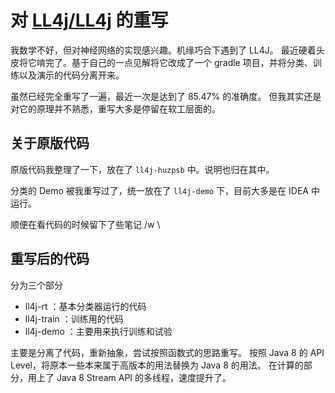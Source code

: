 对 [LL4j/LL4j](https://github.com/LL4J/LL4J) 的重写
===

我数学不好，但对神经网络的实现感兴趣。机缘巧合下遇到了 LL4J。
最近硬着头皮将它啃完了。基于自己的一点见解将它改成了一个 gradle 项目，并将分类、训练以及演示的代码分离开来。

虽然已经完全重写了一遍，最近一次是达到了 85.47% 的准确度。
但我其实还是对它的原理并不熟悉，重写大多是停留在软工层面的。

关于原版代码
---
原版代码我整理了一下，放在了 `ll4j-huzpsb` 中。说明也归在其中。

分类的 Demo 被我重写过了，统一放在了 `ll4j-demo` 下，目前大多是在 IDEA 中运行。

顺便在看代码的时候留下了些笔记 /w \

重写后的代码
---
分为三个部分
- ll4j-rt ：基本分类器运行的代码
- ll4j-train ：训练用的代码
- ll4j-demo ：主要用来执行训练和试验

主要是分离了代码，重新抽象，尝试按照函数式的思路重写。
按照 Java 8 的 API Level，将原本一些本来属于高版本的用法替换为 Java 8 的用法。
在计算的部分，用上了 Java 8 Stream API 的多线程，速度提升了。